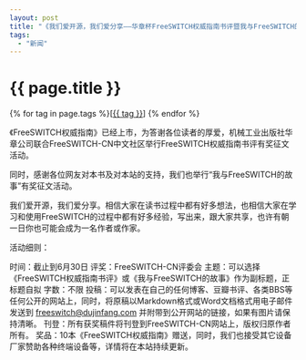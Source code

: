 ```yaml
---
layout: post
title: "《我们爱开源，我们爱分享——华章杯FreeSWITCH权威指南书评暨我与FreeSWITCH的故事有奖征文活动》"》
tags:
  - "新闻"
---
```


# {{ page.title }}

<div class="tags">
{% for tag in page.tags %}[<a class="tag" href="/tags.html#{{ tag }}">{{ tag }}</a>] {% endfor %}
</div>

《FreeSWITCH权威指南》已经上市，为答谢各位读者的厚爱，机械工业出版社华章公司联合FreeSWITCH-CN中文社区举行FreeSWITCH权威指南书评有奖征文活动。

同时，感谢各位网友对本书及对本站的支持，我们也举行“我与FreeSWITCH的故事”有奖征文活动。

我们爱开源，我们爱分享。相信大家在读书过程中都有好多想法，也相信大家在学习和使用FreeSWITCH的过程中都有好多经验，写出来，跟大家共享，也许有朝一日你也可能会成为一名作者或作家。


活动细则：

时间：截止到6月30日
评奖：FreeSWITCH-CN评委会
主题：可以选择《FreeSWITCH权威指南书评》或《我与FreeSWITCH的故事》作为副标题，正标题自拟
字数：不限
投稿：可以发表在自己的任何博客、豆瓣书评、各类BBS等任何公开的网站上，同时，将原稿以Markdown格式或Word文档格式用电子邮件发送到 freeswitch@dujinfang.com 并附带到公开网站的链接，如果有图片请保持清晰。
刊登：所有获奖稿件将刊登到FreeSWITCH-CN网站上，版权归原作者所有。
奖品：10本《FreeSWITCH权威指南》赠送，同时，我们也接受其它设备厂家赞助各种终端设备等，详情将在本站持续更新。
